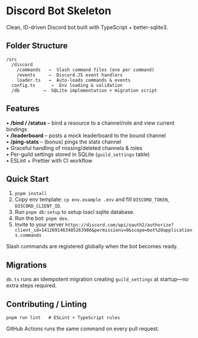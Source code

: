 # Discord Bot Skeleton

Clean, ID-driven Discord bot built with TypeScript + better-sqlite3.

## Folder Structure

```
/src
  /discord
    /commands   →  Slash command files (one per command)
    /events     →  Discord.JS event handlers
    loader.ts   →  Auto-loads commands & events
  config.ts      →  Env loading & validation
  /db         →  SQLite implementation + migration script
```

## Features

• **/bind / /status** – bind a resource to a channel/role and view current bindings  
• **/leaderboard** – posts a mock leaderboard to the bound channel  
• **/ping-stats** – (bonus) pings the stats channel  
• Graceful handling of missing/deleted channels & roles  
• Per-guild settings stored in SQLite (`guild_settings` table)  
• ESLint + Prettier with CI workflow

## Quick Start

1. `pnpm install`
2. Copy env template: `cp env.example .env` and fill `DISCORD_TOKEN`, `DISCORD_CLIENT_ID`.
3. Run `pnpm db:setup` to setup loacl sqlite database.
4. Run the bot: `pnpm dev`.
5. Invite to your server `https://discord.com/api/oauth2/authorize?client_id=1412691463485263986&permissions=0&scope=bot%20applications.commands`

Slash commands are registered globally when the bot becomes ready.

## Migrations

`db.ts` runs an idempotent migration creating `guild_settings` at startup—no extra steps required.

## Contributing / Linting

```
pnpm run lint   # ESLint + TypeScript rules
```

GitHub Actions runs the same command on every pull request.
